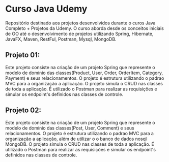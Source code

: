 # Curso Java Udemy
Repositório destinado aos projetos desenvolvidos durante o curos Java Completo + Projetos da Udemy. O curso aborda desde os conceitos iniciais de OO 
até o desenvolvimento de projetos utilizando Spring, Hibernate, JavaFX, Maven, RestFul, Postman, Mysql, MongoDB.

## Projeto 01:
Este projeto consiste na criação de um projeto Spring que represente o modelo de domínio das classes(Product, User, Order, OrderItem, Category, Payment) e 
seus relacionamentos. O projeto é estrutura utilizando o padrao MVC para a organização a aplicação. O projeto simula o CRUD nas classes de toda a aplicação. 
É utilizado o Postman para realizar as requisições e simular os endpoint's definidos nas classes de controle.

## Projeto 02:
Este projeto consiste na criação de um projeto Spring que represente o modelo de domínio das classes(Post, User, Comment) e 
seus relacionamentos. O projeto é estrutura utilizando o padrao MVC para a organização a aplicação, além de utilizar o o banco de dados nosql MongoDB. O projeto simula o CRUD nas classes de toda a aplicação. 
É utilizado o Postman para realizar as requisições e simular os endpoint's definidos nas classes de controle.
